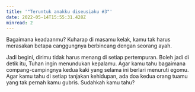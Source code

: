 ```yaml
---
title: '"Teruntuk anakku diseusiaku #3"'
date: 2022-05-14T15:55:31.428Z
minread: 2
---
```

Bagaimana keadaanmu? Kuharap di masamu kelak, kamu tak harus merasakan betapa canggungnya berbincang dengan seorang ayah.



 Jadi begini, dirimu tidak harus menang di setiap pertempuran. Boleh jadi di detik itu, Tuhan ingin menundukan kepalamu. Agar kamu tahu bagaimana compang-campingnya kedua kaki yang selama ini berlari menuruti egomu. Agar kamu tahu di setiap tanjakan kehidupan, ada doa kedua orang tuamu yang tak pernah kamu gubris. Sudahkah kamu tahu?